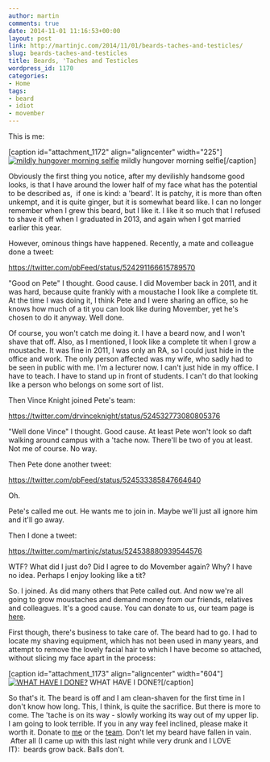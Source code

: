 ```yaml
---
author: martin
comments: true
date: 2014-11-01 11:16:53+00:00
layout: post
link: http://martinjc.com/2014/11/01/beards-taches-and-testicles/
slug: beards-taches-and-testicles
title: Beards, 'Taches and Testicles
wordpress_id: 1170
categories:
- Home
tags:
- beard
- idiot
- movember
---
```


This is me:

[caption id="attachment_1172" align="aligncenter" width="225"][![mildly hungover morning selfie](http://martinjc.com/wp-content/uploads/2014/10/2014-11-01-07.23.46-copy-225x300.jpg)](http://martinjc.com/wp-content/uploads/2014/10/2014-11-01-07.23.46-copy.jpg) mildly hungover morning selfie[/caption]

Obviously the first thing you notice, after my devilishly handsome good looks, is that I have around the lower half of my face what has the potential to be described as,  if one is kind: a 'beard'. It is patchy, it is more than often unkempt, and it is quite ginger, but it is somewhat beard like. I can no longer remember when I grew this beard, but I like it. I like it so much that I refused to shave it off when I graduated in 2013, and again when I got married earlier this year.

However, ominous things have happened. Recently, a mate and colleague done a tweet:

https://twitter.com/pbFeed/status/524291166615789570

"Good on Pete" I thought. Good cause. I did Movember back in 2011, and it was hard, because quite frankly with a moustache I look like a complete tit. At the time I was doing it, I think Pete and I were sharing an office, so he knows how much of a tit you can look like during Movember, yet he's chosen to do it anyway. Well done.

Of course, you won't catch me doing it. I have a beard now, and I won't shave that off. Also, as I mentioned, I look like a complete tit when I grow a moustache. It was fine in 2011, I was only an RA, so I could just hide in the office and work. The only person affected was my wife, who sadly had to be seen in public with me. I'm a lecturer now. I can't just hide in my office. I have to teach. I have to stand up in front of students. I can't do that looking like a person who belongs on some sort of list.

Then Vince Knight joined Pete's team:

https://twitter.com/drvinceknight/status/524532773080805376

"Well done Vince" I thought. Good cause. At least Pete won't look so daft walking around campus with a 'tache now. There'll be two of you at least. Not me of course. No way.

Then Pete done another tweet:

https://twitter.com/pbFeed/status/524533385847664640

Oh.

Pete's called me out. He wants me to join in. Maybe we'll just all ignore him and it'll go away.

Then I done a tweet:

https://twitter.com/martinjc/status/524538880939544576

WTF? What did I just do? Did I agree to do Movember again? Why? I have no idea. Perhaps I enjoy looking like a tit?

So. I joined. As did many others that Pete called out. And now we're all going to grow moustaches and demand money from our friends, relatives and colleagues. It's a good cause. You can donate to us, our team page is [here](http://uk.movember.com/team/1637929).

First though, there's business to take care of. The beard had to go. I had to locate my shaving equipment, which has not been used in many years, and attempt to remove the lovely facial hair to which I have become so attached, without slicing my face apart in the process:

[caption id="attachment_1173" align="aligncenter" width="604"][![WHAT HAVE I DONE?](http://martinjc.com/wp-content/uploads/2014/11/beard_removal-1024x910.png)](http://martinjc.com/wp-content/uploads/2014/11/beard_removal.png) WHAT HAVE I DONE?[/caption]

So that's it. The beard is off and I am clean-shaven for the first time in I don't know how long. This, I think, is quite the sacrifice. But there is more to come. The 'tache is on its way - slowly working its way out of my upper lip. I am going to look terrible. If you in any way feel inclined, please make it worth it. Donate to [me](http://mobro.co/martinjc) or the [team](http://moteam.co/cardiff-university). Don't let my beard have fallen in vain.  After all (I came up with this last night while very drunk and I LOVE IT):  beards grow back. Balls don't.
